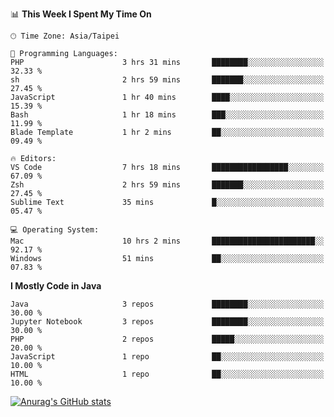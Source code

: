 <!--### Hi there 👋-->

<!--
**treevel/treevel** is a ✨ _special_ ✨ repository because its `README.md` (this file) appears on your GitHub profile.

Here are some ideas to get you started:

- 🔭 I’m currently working on ...
- 🌱 I’m currently learning ...
- 👯 I’m looking to collaborate on ...
- 🤔 I’m looking for help with ...
- 💬 Ask me about ...
- 📫 How to reach me: ...
- 😄 Pronouns: ...
- ⚡ Fun fact: ...
-->

<!--START_SECTION:waka-->
📊 **This Week I Spent My Time On** 

```text
🕑︎ Time Zone: Asia/Taipei

💬 Programming Languages: 
PHP                      3 hrs 31 mins       ████████░░░░░░░░░░░░░░░░░   32.33 % 
sh                       2 hrs 59 mins       ███████░░░░░░░░░░░░░░░░░░   27.45 % 
JavaScript               1 hr 40 mins        ████░░░░░░░░░░░░░░░░░░░░░   15.39 % 
Bash                     1 hr 18 mins        ███░░░░░░░░░░░░░░░░░░░░░░   11.99 % 
Blade Template           1 hr 2 mins         ██░░░░░░░░░░░░░░░░░░░░░░░   09.49 % 

🔥 Editors: 
VS Code                  7 hrs 18 mins       █████████████████░░░░░░░░   67.09 % 
Zsh                      2 hrs 59 mins       ███████░░░░░░░░░░░░░░░░░░   27.45 % 
Sublime Text             35 mins             █░░░░░░░░░░░░░░░░░░░░░░░░   05.47 % 

💻 Operating System: 
Mac                      10 hrs 2 mins       ███████████████████████░░   92.17 % 
Windows                  51 mins             ██░░░░░░░░░░░░░░░░░░░░░░░   07.83 % 
```

**I Mostly Code in Java** 

```text
Java                     3 repos             ████████░░░░░░░░░░░░░░░░░   30.00 % 
Jupyter Notebook         3 repos             ████████░░░░░░░░░░░░░░░░░   30.00 % 
PHP                      2 repos             █████░░░░░░░░░░░░░░░░░░░░   20.00 % 
JavaScript               1 repo              ██░░░░░░░░░░░░░░░░░░░░░░░   10.00 % 
HTML                     1 repo              ██░░░░░░░░░░░░░░░░░░░░░░░   10.00 % 
```




<!--END_SECTION:waka-->

<!-- GitHub Stats Card-->
[![Anurag's GitHub stats](https://github-readme-stats.vercel.app/api?username=treevel&show_icons=true&theme=monokai&count_private=true)](https://github.com/anuraghazra/github-readme-stats)
